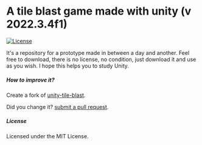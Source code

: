 # A tile blast game made with unity (v 2022.3.4f1) #

[![License](http://img.shields.io/:license-MIT-blue.svg)](https://raw.githubusercontent.com/joaokucera/unity-tile-blast/master/LICENSE)

It's a repository for a prototype made in between a day and another. Feel free to download, there is no license, no condition, just download it and use as you wish. I hope this helps you to study Unity.

##### How to improve it?

Create a fork of [unity-tile-blast](https://github.com/joaokucera/unity-tile-blast/fork). 

Did you change it? [submit a pull request](https://github.com/joaokucera/unity-tile-blast/pull/new/master).

##### License

Licensed under the MIT License.